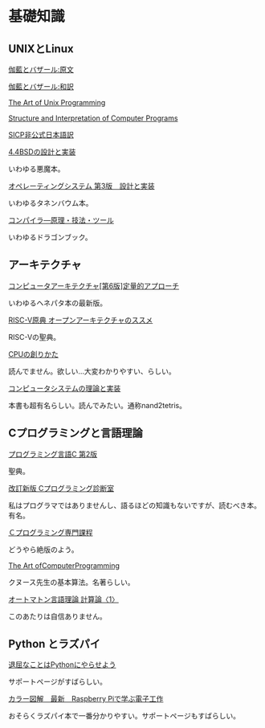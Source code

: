 # 基礎知識

## UNIXとLinux

[伽藍とバザール:原文](http://www.catb.org/~esr/writings/cathedral-bazaar/)

[伽藍とバザール:和訳](https://www.aozora.gr.jp/cards/000029/card227.html)

[The Art of Unix Programming](http://www.catb.org/~esr/writings/taoup/)

[Structure and Interpretation of Computer Programs](https://mitpress.mit.edu/sites/default/files/sicp/index.html)

[SICP非公式日本語訳](https://takeda25.hatenablog.jp/entry/20151030/1446174031)

[4.4BSDの設計と実装](https://www.amazon.co.jp/4-4BSD%E3%81%AE%E8%A8%AD%E8%A8%88%E3%81%A8%E5%AE%9F%E8%A3%85-%E3%83%9E%E3%83%BC%E3%82%B7%E3%83%A3%E3%83%AB%E3%83%BB%E3%82%AB%E3%83%BC%E3%82%AF-%E3%83%9E%E3%82%AD%E3%83%A5%E3%83%BC%E3%82%B8%E3%83%83%E3%82%AF/dp/4756143466/ref=pd_sbs_14_4/355-9370374-2595248?_encoding=UTF8&pd_rd_i=4756143466&pd_rd_r=6c120574-b53d-41ad-ab2a-f74691e5d3ba&pd_rd_w=zKWg4&pd_rd_wg=RWcwL&pf_rd_p=ad2ea29d-ea11-483c-9db2-6b5875bb9b73&pf_rd_r=HYNVMR73PAH2HZ66ZNG0&psc=1&refRID=HYNVMR73PAH2HZ66ZNG0)

いわゆる悪魔本。

[オペレーティングシステム 第3版　設計と実装](https://www.amazon.co.jp/Operating-Systems-Implementation-Prentice-Software/dp/0131429388)

いわゆるタネンバウム本。

[コンパイラ―原理・技法・ツール](https://www.amazon.co.jp/%E3%82%B3%E3%83%B3%E3%83%91%E3%82%A4%E3%83%A9%E2%80%95%E5%8E%9F%E7%90%86%E3%83%BB%E6%8A%80%E6%B3%95%E3%83%BB%E3%83%84%E3%83%BC%E3%83%AB-Information-Computing-V-%E3%82%A8%E3%82%A4%E3%83%9B/dp/478191229X)

いわゆるドラゴンブック。

## アーキテクチャ

[コンピュータアーキテクチャ[第6版]定量的アプローチ](https://www.amazon.co.jp/%E3%82%B3%E3%83%B3%E3%83%94%E3%83%A5%E3%83%BC%E3%82%BF%E3%82%A2%E3%83%BC%E3%82%AD%E3%83%86%E3%82%AF%E3%83%81%E3%83%A3-%E7%AC%AC6%E7%89%88-%E5%AE%9A%E9%87%8F%E7%9A%84%E3%82%A2%E3%83%97%E3%83%AD%E3%83%BC%E3%83%81-%E3%82%B8%E3%83%A7%E3%83%B3-%E3%83%98%E3%83%8D%E3%82%B7%E3%83%BC/dp/4434264001/ref=pd_sbs_14_4/355-9370374-2595248?_encoding=UTF8&pd_rd_i=4434264001&pd_rd_r=56a00626-a927-4711-90b5-d3aef767311e&pd_rd_w=qhEcb&pd_rd_wg=7nljn&pf_rd_p=ad2ea29d-ea11-483c-9db2-6b5875bb9b73&pf_rd_r=CTDYVBBJHF69FC5ZNR0T&psc=1&refRID=CTDYVBBJHF69FC5ZNR0T)

いわゆるヘネパタ本の最新版。

[RISC-V原典 オープンアーキテクチャのススメ](https://www.amazon.co.jp/RISC-V%E5%8E%9F%E5%85%B8-%E3%82%AA%E3%83%BC%E3%83%97%E3%83%B3%E3%82%A2%E3%83%BC%E3%82%AD%E3%83%86%E3%82%AF%E3%83%81%E3%83%A3%E3%81%AE%E3%82%B9%E3%82%B9%E3%83%A1-%E3%83%87%E3%82%A4%E3%83%93%E3%83%83%E3%83%89%E3%83%BB%E3%83%91%E3%82%BF%E3%83%BC%E3%82%BD%E3%83%B3/dp/4822292819/ref=pd_sbs_14_6/355-9370374-2595248?_encoding=UTF8&pd_rd_i=4822292819&pd_rd_r=56a00626-a927-4711-90b5-d3aef767311e&pd_rd_w=qhEcb&pd_rd_wg=7nljn&pf_rd_p=ad2ea29d-ea11-483c-9db2-6b5875bb9b73&pf_rd_r=CTDYVBBJHF69FC5ZNR0T&psc=1&refRID=CTDYVBBJHF69FC5ZNR0T)

RISC-Vの聖典。

[CPUの創りかた](https://www.amazon.co.jp/CPU%E3%81%AE%E5%89%B5%E3%82%8A%E3%81%8B%E3%81%9F-%E6%B8%A1%E6%B3%A2-%E9%83%81/dp/4839909865)

読んでません。欲しい…大変わかりやすい、らしい。

[コンピュータシステムの理論と実装](https://www.amazon.co.jp/%E3%82%B3%E3%83%B3%E3%83%94%E3%83%A5%E3%83%BC%E3%82%BF%E3%82%B7%E3%82%B9%E3%83%86%E3%83%A0%E3%81%AE%E7%90%86%E8%AB%96%E3%81%A8%E5%AE%9F%E8%A3%85-%E2%80%95%E3%83%A2%E3%83%80%E3%83%B3%E3%81%AA%E3%82%B3%E3%83%B3%E3%83%94%E3%83%A5%E3%83%BC%E3%82%BF%E3%81%AE%E4%BD%9C%E3%82%8A%E6%96%B9-Noam-Nisan/dp/4873117127?SubscriptionId=AKIAJZX3UQJYCYHNVSUQ&tag=researchmap2122-22&linkCode=xm2&camp=2025&creative=165953&creativeASIN=4873117127)

本書も超有名らしい。読んでみたい。通称nand2tetris。

## Cプログラミングと言語理論

[プログラミング言語C 第2版](https://www.amazon.co.jp/exec/obidos/ASIN/4320026926/obelisk1-22/)

聖典。

[改訂新版 Cプログラミング診断室](https://www.amazon.co.jp/%E6%94%B9%E8%A8%82%E6%96%B0%E7%89%88-C%E3%83%97%E3%83%AD%E3%82%B0%E3%83%A9%E3%83%9F%E3%83%B3%E3%82%B0%E8%A8%BA%E6%96%AD%E5%AE%A4-%E8%97%A4%E5%8E%9F-%E5%8D%9A%E6%96%87/dp/4774117870)

私はプログラマではありませんし、語るほどの知識もないですが、読むべき本。有名。

[Ｃプログラミング専門課程](https://www.amazon.co.jp/C%E3%83%97%E3%83%AD%E3%82%B0%E3%83%A9%E3%83%9F%E3%83%B3%E3%82%B0%E5%B0%82%E9%96%80%E8%AA%B2%E7%A8%8B-%E8%97%A4%E5%8E%9F-%E5%8D%9A%E6%96%87/dp/4774100900/ref=sr_1_1?__mk_ja_JP=%E3%82%AB%E3%82%BF%E3%82%AB%E3%83%8A&keywords=%EF%BC%A3%E3%83%97%E3%83%AD%E3%82%B0%E3%83%A9%E3%83%9F%E3%83%B3%E3%82%B0%E5%B0%82%E9%96%80%E8%AA%B2%E7%A8%8B&qid=1573738428&s=books&sr=1-1)

どうやら絶版のよう。


[The Art ofComputerProgramming](https://www.amazon.co.jp/%E5%9F%BA%E6%9C%AC%E7%AE%97%E6%B3%95-%E5%9F%BA%E7%A4%8E%E6%A6%82%E5%BF%B5-Art-ofComputerProgramming-1/dp/4781903029)

クヌース先生の基本算法。名著らしい。

[オートマトン言語理論 計算論〈1〉](https://www.amazon.co.jp/%E3%82%AA%E3%83%BC%E3%83%88%E3%83%9E%E3%83%88%E3%83%B3%E8%A8%80%E8%AA%9E%E7%90%86%E8%AB%96-%E8%A8%88%E7%AE%97%E8%AB%96%E3%80%881%E3%80%89-Information-Computing-%E3%83%9B%E3%83%83%E3%83%97%E3%82%AF%E3%83%AD%E3%83%95%E3%83%88/dp/4781910262/ref=pd_sbs_14_1/358-6600800-9914508?_encoding=UTF8&pd_rd_i=4781910262&pd_rd_r=b8125299-a953-4a05-ae39-cac4d0c93435&pd_rd_w=W44gj&pd_rd_wg=6skeJ&pf_rd_p=1585d594-d9d0-474b-8a4e-69eca1566911&pf_rd_r=CFCFQ2PBQF6E3ZPK1JC8&psc=1&refRID=CFCFQ2PBQF6E3ZPK1JC8)

このあたりは自信ありません。

## Python とラズパイ

[退屈なことはPythonにやらせよう](https://www.amazon.co.jp/%E9%80%80%E5%B1%88%E3%81%AA%E3%81%93%E3%81%A8%E3%81%AFPython%E3%81%AB%E3%82%84%E3%82%89%E3%81%9B%E3%82%88%E3%81%86-%E2%80%95%E3%83%8E%E3%83%B3%E3%83%97%E3%83%AD%E3%82%B0%E3%83%A9%E3%83%9E%E3%83%BC%E3%81%AB%E3%82%82%E3%81%A7%E3%81%8D%E3%82%8B%E8%87%AA%E5%8B%95%E5%8C%96%E5%87%A6%E7%90%86%E3%83%97%E3%83%AD%E3%82%B0%E3%83%A9%E3%83%9F%E3%83%B3%E3%82%B0-Al-Sweigart/dp/487311778X)

サポートページがすばらしい。

[カラー図解　最新　Raspberry Piで学ぶ電子工作](https://www.amazon.co.jp/%E3%82%AB%E3%83%A9%E3%83%BC%E5%9B%B3%E8%A7%A3-Raspberry-Pi%E3%81%A7%E5%AD%A6%E3%81%B6%E9%9B%BB%E5%AD%90%E5%B7%A5%E4%BD%9C-%E4%BD%9C%E3%81%A3%E3%81%A6%E5%8B%95%E3%81%8B%E3%81%97%E3%81%A6%E3%81%97%E3%81%8F%E3%81%BF%E3%81%8C%E3%82%8F%E3%81%8B%E3%82%8B-%E3%83%96%E3%83%AB%E3%83%BC%E3%83%90%E3%83%83%E3%82%AF%E3%82%B9/dp/4062579774)

おそらくラズパイ本で一番分かりやすい。サポートページもすばらしい。



